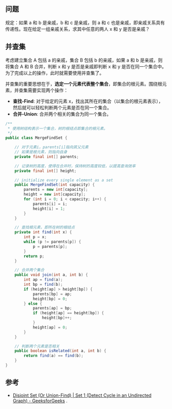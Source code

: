 ## 问题

规定：如果 a 和 b 是亲戚，b 和 c 是亲戚，则 a 和 c 也是亲戚，即亲戚关系具有传递性。现在给定一组亲戚关系，求其中任意的两人 x 和 y 是否是亲戚？

## 并查集

考虑建立集合 A 包括 a 的亲戚，集合 B 包括 b 的亲戚，如果 a 和 b 是亲戚，则将集合 A 和 B 合并，判断 x 和 y 是否是亲戚即判断 x 和 y 是否在同一个集合中。为了完成以上的操作，此时就需要使用并查集了。

并查集的重要思想在于，**选定一个元素代表整个集合**，即集合的根元素。围绕根元素，并查集需要实现两个操作：

-   **查找-Find**: 对于给定的元素 x，找出其所在的集合（以集合的根元素表示），然后就可以轻松判断两个元素是否在同一个集合。
-   **合并-Union**: 合并两个相关的集合为同一个集合。

```java
/**
 * 使用树结构表示一个集合，树的根结点即集合的根元素。
 */
public class MergeFindSet {

    // 对于元素i，parents[i]指向其父元素
    // 如果是根元素，则指向自身
    private final int[] parents;

    // 记录树的高度，使得在合并时，保持树的高度较低，以提高查询效率
    private final int[] height;

    // initialize every single element as a set
    public MergeFindSet(int capacity) {
        parents = new int[capacity];
        height = new int[capacity];
        for (int i = 0; i < capacity; i++) {
            parents[i] = i;
            height[i] = 1;
        }
    }

    // 查找根元素，即所在树的根结点
    private int find(int x) {
        int p = x;
        while (p != parents[p]) {
            p = parents[p];
        }
        return p;
    }

    // 合并两个集合
    public void join(int a, int b) {
        int ap = find(a);
        int bp = find(b);
        if (height[ap] > height[bp]) {
            parents[bp] = ap;
            height[bp] = 0;
        } else {
            parents[ap] = bp;
            if (height[ap] == height[bp]) {
                height[bp]++;
            }
            height[ap] = 0;
        }
    }

    // 判断两个元素是否相关
    public boolean isRelated(int a, int b) {
        return find(a) == find(b);
    }
}
```

## 参考

-   [Disjoint Set (Or Union-Find) | Set 1 (Detect Cycle in an Undirected Graph) - GeeksforGeeks](https://www.geeksforgeeks.org/union-find/)
    .
